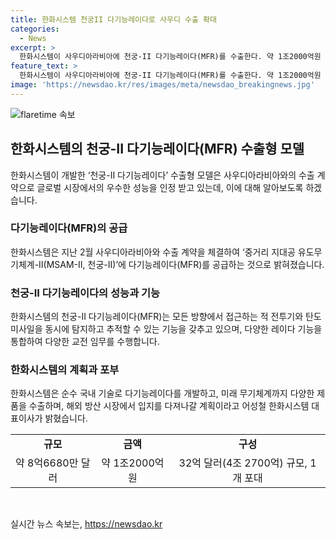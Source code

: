```yaml
---
title: 한화시스템 천궁II 다기능레이다로 사우디 수출 확대
categories:
  - News
excerpt: >
  한화시스템이 사우디아라비아에 천궁-II 다기능레이다(MFR)를 수출한다. 약 1조2000억원 규모의 계약은 한화시스템의 두 번째 대규모 수출이며, 이로써 K-방산의 경쟁력을 입증했다. 천궁-II는 미사일 요격체계 기술을 보유한 몇 안 되는 선진국 중 하나로, 한국형 미사일방어체계의 핵심 자산이다. 천궁-II 다기능레이다는 다양한 임무를 수행할 수 있으며, AESA 레이다를 탑재해 사막의 환경에서도 우수한 성능을 발휘한다. 한화시스템은 대공 위협에 완벽히 대응할 수 있는 미래 무기체계로 발전시킬 계획이고, 이는 해외 방산 시장에서의 입지를 높일 것으로 전망된다.
feature_text: >
  한화시스템이 사우디아라비아에 천궁-II 다기능레이다(MFR)를 수출한다. 약 1조2000억원 규모의 계약은 한화시스템의 두 번째 대규모 수출이며, 이로써 K-방산의 경쟁력을 입증했다. 천궁-II는 미사일 요격체계 기술을 보유한 몇 안 되는 선진국 중 하나로, 한국형 미사일방어체계의 핵심 자산이다. 천궁-II 다기능레이다는 다양한 임무를 수행할 수 있으며, AESA 레이다를 탑재해 사막의 환경에서도 우수한 성능을 발휘한다. 한화시스템은 대공 위협에 완벽히 대응할 수 있는 미래 무기체계로 발전시킬 계획이고, 이는 해외 방산 시장에서의 입지를 높일 것으로 전망된다.
image: 'https://newsdao.kr/res/images/meta/newsdao_breakingnews.jpg'
---
```


<p><img src="https://newsdao.kr/res/images/meta/newsdao_breakingnews.jpg" alt="flaretime 속보" /></p>

<h2 data-ke-size="size26">한화시스템의 천궁-II 다기능레이다(MFR) 수출형 모델</h2>

<p data-ke-size="size16">한화시스템이 개발한 ‘천궁-II 다기능레이다’ 수출형 모델은 사우디아라비아와의 수출 계약으로 글로벌 시장에서의 우수한 성능을 인정 받고 있는데, 이에 대해 알아보도록 하겠습니다.</p>

<h3>다기능레이다(MFR)의 공급</h3>

<p data-ke-size="size16">한화시스템은 지난 2월 사우디아라비아와 수출 계약을 체결하여 ‘중거리 지대공 유도무기체계-II(MSAM-II, 천궁-II)’에 다기능레이다(MFR)를 공급하는 것으로 밝혀졌습니다.</p>

<h3>천궁-II 다기능레이다의 성능과 기능</h3>

<p data-ke-size="size16">한화시스템의 천궁-II 다기능레이다(MFR)는 모든 방향에서 접근하는 적 전투기와 탄도미사일을 동시에 탐지하고 추적할 수 있는 기능을 갖추고 있으며, 다양한 레이다 기능을 통합하여 다양한 교전 임무를 수행합니다.</p>

<h3>한화시스템의 계획과 포부</h3>

<p data-ke-size="size16">한화시스템은 순수 국내 기술로 다기능레이다를 개발하고, 미래 무기체계까지 다양한 제품을 수출하며, 해외 방산 시장에서 입지를 다져나갈 계획이라고 어성철 한화시스템 대표이사가 밝혔습니다.</p>

<table>
    <tbody>
        <tr>
            <td style="text-align: center; height: 17px;"><b>규모</b></td>
            <td style="text-align: center; height: 17px;"><b>금액</b></td>
            <td style="text-align: center; height: 17px;"><b>구성</b></td>
        </tr>
        <tr>
            <td style="text-align: center; height: 17px;">약 8억6680만 달러</td>
            <td style="text-align: center; height: 17px;">약 1조2000억원</td>
            <td style="text-align: center; height: 17px;">32억 달러(4조 2700억) 규모, 1개 포대</td>
        </tr>
    </tbody>
</table>

<p data-ke-size="size16">&nbsp;</p>
실시간 뉴스 속보는, <a href="https://newsdao.kr" rel="dofollow">https://newsdao.kr</a>


